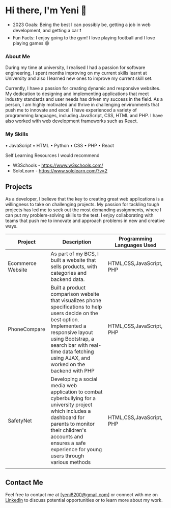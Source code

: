 
# Hi there, I'm Yeni 👋


- 2023 Goals: Being the best I can possibly be, getting a job in web development, and getting a car :exclamation:
- Fun Facts: I enjoy going to the gym! I love playing football and I love playing games :laughing:


### About Me

During my time at university, I realised I had a passion for software engineering, I spent months improving on my current skills learnt at University and also I learned new ones to improve my current skill set. 

Currently, I have a passion for creating dynamic and responsive websites. My dedication to designing and implementing applications that meet industry standards and user needs has driven my success in the field. As a person, I am highly motivated and thrive in challenging environments that push me to innovate and excel. I have experienced a variety of programming languages, including JavaScript, CSS, HTML and PHP. I have also worked with web development frameworks such as React.

### My Skills

•	JavaScript 
            <i class="devicon-javascript-plain"></i>
•	HTML
•	Python
•	CSS
•	PHP
•	React

Self Learning Resources I would recommend

- W3Schools - https://www.w3schools.com/
- SoloLearn - https://www.sololearn.com/?v=2

## Projects

As a developer, I believe that the key to creating great web applications is a willingness to take on challenging projects. My passion for tackling tough projects has led me to seek out the most demanding assignments, where I can put my problem-solving skills to the test. I enjoy collaborating with teams that push me to innovate and approach problems in new and creative ways.

| Project | Description | Programming Languages Used       |
| ----------- | -----------             |-----------     |
| Ecommerce Website | As part of my BCS, I built a website that sells products, with categories and backend data. |HTML,CSS,JavaScript, PHP                     |
| PhoneCompare |Built a product comparison website that visualizes phone specifications to help users decide on the best option. Implemented a responsive layout using Bootstrap, a search bar with real-time data fetching using AJAX, and worked on the backend with PHP          |HTML,CSS,JavaScript, PHP              |
| SafetyNet | Developing a social media web application to combat cyberbullying for a university project which includes a dashboard for parents to monitor their children's accounts and ensures a safe experience for young users through various methods                |HTML,CSS,JavaScript, PHP              |
|  |           |                   |

## Contact Me
Feel free to contact me at [yeni8200@gmail.com] or connect with me on <a href = 'https://www.linkedin.com/in/yeni-o/'>Linkedln</a> to discuss potential opportunities or to learn more about my work.



